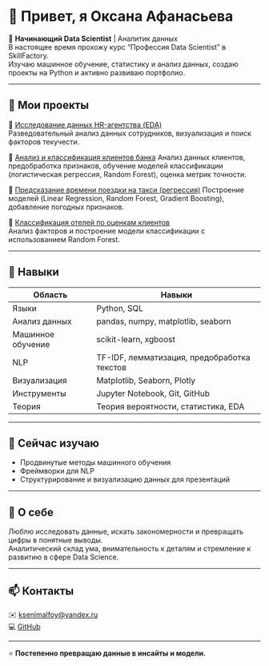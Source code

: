 # 👋 Привет, я Оксана Афанасьева

🎯 **Начинающий Data Scientist** | Аналитик данных  
В настоящее время прохожу курс “Профессия Data Scientist” в SkillFactory.  
Изучаю машинное обучение, статистику и анализ данных, создаю проекты на Python и активно развиваю портфолио.

---

## 💼 Мои проекты

🔹 [Исследование данных HR-агентства (EDA)](https://github.com/Ksuchilda/Data_science/tree/main/Project_3_hr)  
Разведовательный анализ данных сотрудников, визуализация и поиск факторов текучести.

🔹 [Анализ и классификация клиентов банка](https://github.com/Ksuchilda/Data_science/tree/main/Project_4_ML)
Анализ данных клиентов, предобработка признаков, обучение моделей классификации (логистическая регрессия, Random Forest), оценка метрик точности.

🔹 [Предсказание времени поездки на такси (регрессия)](https://github.com/Ksuchilda/Data_science/tree/main/Project-5_taxi) 
Построение моделей (Linear Regression, Random Forest, Gradient Boosting), добавление погодных признаков.

🔹 [Классификация отелей по оценкам клиентов](https://github.com/Ksuchilda/Data_science/tree/main/Project-3_Booking)  
Анализ факторов и построение модели классификации с использованием Random Forest.



---

## 🧠 Навыки

| Область | Навыки |
|----------|---------|
| Языки | Python, SQL |
| Анализ данных | pandas, numpy, matplotlib, seaborn |
| Машинное обучение | scikit-learn, xgboost |
| NLP | TF-IDF, лемматизация, предобработка текстов |
| Визуализация | Matplotlib, Seaborn, Plotly |
| Инструменты | Jupyter Notebook, Git, GitHub |
| Теория | Теория вероятности, статистика, EDA |

---

## 🌱 Сейчас изучаю
- Продвинутые методы машинного обучения  
- Фреймворки для NLP  
- Структурирование и визуализацию данных для презентаций  

---

## 💬 О себе
Люблю исследовать данные, искать закономерности и превращать цифры в понятные выводы.  
Аналитический склад ума, внимательность к деталям и стремление к развитию в сфере Data Science.

---

## 📫 Контакты
✉️ ksenimalfoy@yandex.ru  
💻 [GitHub](https://github.com/Ksuchilda/Data_science)  

---
⭐️ **Постепенно превращаю данные в инсайты и модели.**
